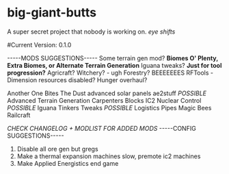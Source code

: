 # big-giant-butts
A super secret project that nobody is working on. *eye shifts*

#Current Version:
	0.1.0

-----MODS SUGGESTIONS-----
Some terrain gen mod? **Biomes O' Plenty, Extra Biomes, or Alternate Terrain Generation**
Iguana tweaks? **Just for tool progression?**
Agricraft?
Witchery? - ugh
Forestry? BEEEEEEES
RFTools - Dimension resources disabled?
Hunger overhaul?

Another One Bites The Dust
advanced solar panels
ae2stuff
*POSSIBLE* Advanced Terrain Generation
Carpenters Blocks
IC2 Nuclear Control
*POSSIBLE* Iguana Tinkers Tweaks
*POSSIBLE* Logistics Pipes
Magic Bees
Railcraft

*CHECK CHANGELOG + MODLIST FOR ADDED MODS*
-----CONFIG SUGGESTIONS-----
1) Disable all ore gen but gregs
2) Make a thermal expansion machines slow, premote ic2 machines
3) Make Applied Energistics end game